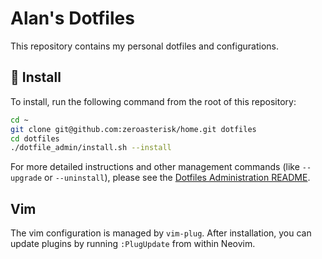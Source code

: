 # Alan's Dotfiles

This repository contains my personal dotfiles and configurations.

## 🚀 Install

To install, run the following command from the root of this repository:

```bash
cd ~
git clone git@github.com:zeroasterisk/home.git dotfiles
cd dotfiles
./dotfile_admin/install.sh --install
```

For more detailed instructions and other management commands (like `--upgrade` or `--uninstall`), please see the [Dotfiles Administration README](./dotfile_admin/README.md).

## Vim

The vim configuration is managed by `vim-plug`. After installation, you can update plugins by running `:PlugUpdate` from within Neovim.
